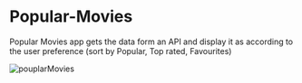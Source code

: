 # Popular-Movies

Popular Movies app gets the data form an API and display it as according to the user preference (sort by Popular, Top rated, Favourites)

 ![pouplarMovies](https://media.giphy.com/media/1wXboLV8UBO78VFD4y/giphy.gif)
